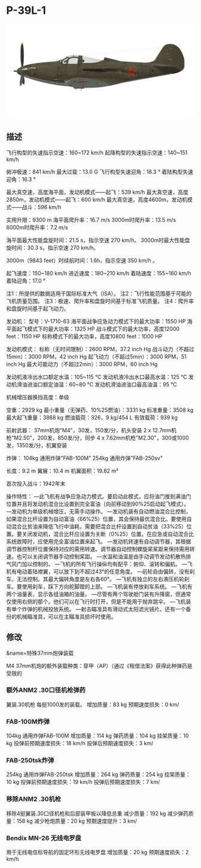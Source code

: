 # P-39L-1

![p39l1](../images/p39l1.png)

## 描述

飞行构型的失速指示空速：160~172 km/h
起降构型的失速指示空速：140~151 km/h

俯冲极速：841 km/h
最大过载：13.0 G
飞行构型失速迎角：18.3 °
着陆构型失速迎角：16.3 °

最大真空速，高度海平面，发动机模式——起飞：539 km/h
最大真空速，高度2850m，发动机模式——起飞：600 km/h
最大真空速，高度4600m，发动机模式——战斗：596 km/h

实用升限：9300 m
海平面爬升率：16.7 m/s
3000m时爬升率：13.5 m/s
6000m时爬升率：7.2 m/s

海平面最大性能盘旋时间：21.5 s，指示空速 270 km/h。
3000m时最大性能盘旋时间：30.3 s，指示空速 270 km/h。

3000m（9843 feet）时续航时间：1.6h，指示空速 350 km/h 。

起飞速度：150~180 km/h
进近速度：180~210 km/h
着陆速度：155~160 km/h
着陆迎角：17.0 °

注1：所提供的数据适用于国际标准大气（ISA）。
注2：飞行性能范围基于可能的飞机质量范围。
注3：极速、爬升率和盘旋时间基于标准飞机质量。
注4：爬升率和盘旋时间基于起飞动力。

发动机：
型号：V-1710-63
海平面战争应急动力模式下的最大功率：1550 HP
海平面起飞模式下的最大功率：1325 HP
战斗模式下的最大功率，高度12000 feet：1150 HP
标称模式下的最大功率，高度10800 feet：1000 HP

发动机模式：
标称（无时间限制）：2600 RPM，37.2 inch Hg
战斗动力（不超过15min）：3000 RPM，42 inch Hg
起飞动力（不超过5min）：3000 RPM，51 inch Hg
最大可能动力（不超过2min）：3000 RPM，60 inch Hg

发动机液冷出水口额定水温：105~115 °C
发动机液冷出水口最高水温：125 °C
发动机滑油进油口额定油温：60~80 °C
发动机滑油进油口最高油温：95 °C

机械增压器换挡高度：单级

空重：2929 kg
最小重量（无弹药、10%25燃油）：3331 kg
标准重量：3508 kg
最大起飞重量：3868 kg
燃油载荷：326，9 kg/454 L
有效载荷：939 kg

前射武器：
37mm机炮"М4"，30发，150发/分，机头安装
2 x 12.7mm机枪"M2.50"，200发，850发/分，同步
4 x 7.62mm机枪"M2.30"，300或1000发，1350发/分，机翼安装

炸弹：
104kg 通用炸弹"FAB-100M"
254kg 通用炸弹"FAB-250sv"

长度：9.2 m
翼展：10.4 m
机翼面积：19.82 m²

首次投入战斗：1942年末

操作特性：
—此飞机有战争应急动力模式。要启动此模式，应将油门推到满油门位置并且将发动机混合比设置到完全富油（向前移动到90%25启动起飞模式）。
—发动机为单级机械增压，无需手动操作。
—发动机装有自动燃油混合比控制，如果混合比杆设置为自动富油（66%25）位置，其会保持最优混合比。要使用自动混合比贫油来降低飞行中油耗，需要把混合比杆设置到自动贫油（33%25）位置。要关闭发动机，混合比杆应设置为关断（0%25）位置。在应急或自动混合比系统故障时，应使用完全富油位置来起飞。
—发动机转速有自动调节器，其根据调节器控制杆位置保持对应的需用转速。调节器自动控制螺旋桨桨距来保持需用转速。也可以关闭调节器手动控制桨距。
—水温和油温是由手动调节发动机散热排气风门加以控制的。
—飞机的所有飞行操纵均有配平：俯仰、滚转和偏航。
—飞机有电动着陆襟翼，可以放下到不超过43°的任意角度。
—前轮自由偏转，没有刹车，无法控制。其最大偏转角度是左右各60°。
—飞机有独立的左右液压机轮刹车。要使用刹车，踩下方向舵脚蹬的上部。
—飞机装有停放刹车系统。
—飞机有两个油量表，显示各组油箱的油量。
—尽管有两个驾驶舱门装有升降窗，但通常仅使用右侧的那个。他们可以在飞行时打开，但是不能用于抛弃跳伞。
—飞机装有单个炸弹的机械投放系统。
—射击瞄准具有滑动式太阳滤光镜片。还有一个备份的机械瞄准具，可以在主瞄准具损坏时使用。


## 修改

&name=特殊37mm炮弹装载

M4 37mm机炮的额外装载种类：穿甲（AP）（通过《租借法案》获得此种弹药是受限的
### 额外ANM2 .30口径机枪弹药

翼装.30机枪 每挺1000发的装载。
增加质量：83 kg
预期速度损失：0 km/
### FAB-100M炸弹

104kg 通用炸弹FAB-100M
增加质量：114 kg
弹药质量：104 kg
挂架质量：10 kg
投弹前预期速度损失：18 km/h
投弹后预期速度损失：3 km/
### FAB-250tsk炸弹

254kg 通用炸弹FAB-250tsk
增加质量：264 kg
弹药质量：254 kg
挂架质量：10 kg
投弹前预期速度损失：19 km/h
投弹后预期速度损失：7 km/
### 移除ANM2 .30机枪

移除4挺翼装.30口径机枪和后部装甲板以降低总重
减少质量：192 kg
减少弹药质量：158 kg
减少枪炮质量：20 kg
预期速度提升：3 km/
### Bendix MN-26 无线电罗盘

用于无线电信标导航的固定环形无线电罗盘
增加质量：20 kg
预期速度损失：2 km/h